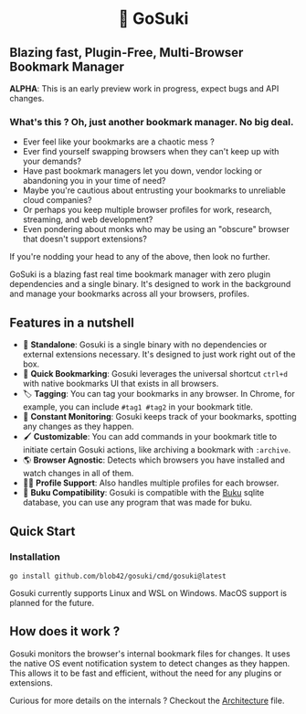 <h1 align="center">🔖 GoSuki</h1>

## Blazing fast, Plugin-Free, Multi-Browser Bookmark Manager

**ALPHA**: This is an early preview work in progress, expect bugs and API changes.

### What's this ? Oh, just another bookmark manager. No big deal.

- Ever feel like your bookmarks are a chaotic mess ?
- Ever find yourself swapping browsers when they can't keep up with your demands?
- Have past bookmark managers let you down, vendor locking or abandoning you in your time of need?
- Maybe you're cautious about entrusting your bookmarks to unreliable cloud companies?
- Or perhaps you keep multiple browser profiles for work, research, streaming, and web development?
- Even pondering about monks who may be using an "obscure" browser that doesn't support extensions?

If you're nodding your head to any of the above, then look no further. 

GoSuki is a blazing fast real time bookmark manager with zero plugin
dependencies and a single binary. It's designed to work in the background and
manage your bookmarks across all your browsers, profiles.

## Features in a nutshell

- 🔌 **Standalone**: Gosuki is a single binary with no dependencies or external extensions necessary. It's designed to just work right out of the box.
- 🔖 **Quick Bookmarking**: Gosuki leverages the  universal shortcut `ctrl+d` with native bookmarks UI that exists in all browsers.
- 🏷️ **Tagging**: You can tag your bookmarks in any browser. In Chrome, for example, you can include `#tag1 #tag2` in your bookmark title.
- 🔎 **Constant Monitoring**: Gosuki keeps track of your bookmarks, spotting any changes as they happen.
- 🖌️ **Customizable**: You can add commands in your bookmark title to initiate certain Gosuki actions, like archiving a bookmark with `:archive`.
- 🌎 **Browser Agnostic**: Detects which browsers you have installed and watch changes in all of them.
- 👤🔀 **Profile Support**: Also handles multiple profiles for each browser.
- 💾 **Buku Compatibility**: Gosuki is compatible with the [Buku](https://github.com/jarun/buku) sqlite database, you can use any program that was made for buku.

## Quick Start

### Installation

`go install github.com/blob42/gosuki/cmd/gosuki@latest`

Gosuki currently supports Linux and WSL on Windows. MacOS support is planned for the future.


## How does it work ?

Gosuki monitors the browser's internal bookmark files for changes. It uses the native OS event notification system to detect changes as they happen. This allows it to be fast and efficient, without the need for any plugins or extensions.

Curious for more details on the internals ? Checkout the [Architecture](docs/artchitecture.md) file.
